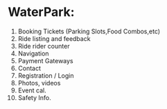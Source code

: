 # WaterPark:
1. Booking Tickets (Parking Slots,Food Combos,etc)
2. Ride listing and feedback
3. Ride rider counter
4. Navigation
5. Payment Gateways
6. Contact
7. Registration / Login
8. Photos, videos
9. Event cal.
10. Safety Info.
